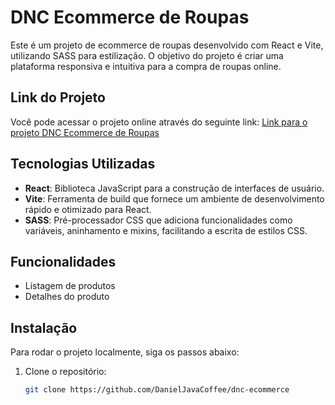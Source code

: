 # DNC Ecommerce de Roupas

Este é um projeto de ecommerce de roupas desenvolvido com React e Vite, utilizando SASS para estilização. O objetivo do projeto é criar uma plataforma responsiva e intuitiva para a compra de roupas online.

## Link do Projeto

Você pode acessar o projeto online através do seguinte link:
[Link para o projeto DNC Ecommerce de Roupas](http://link-do-projeto.com)

## Tecnologias Utilizadas

- **React**: Biblioteca JavaScript para a construção de interfaces de usuário.
- **Vite**: Ferramenta de build que fornece um ambiente de desenvolvimento rápido e otimizado para React.
- **SASS**: Pré-processador CSS que adiciona funcionalidades como variáveis, aninhamento e mixins, facilitando a escrita de estilos CSS.

## Funcionalidades

- Listagem de produtos
- Detalhes do produto

## Instalação

Para rodar o projeto localmente, siga os passos abaixo:

1. Clone o repositório:
   ```sh
   git clone https://github.com/DanielJavaCoffee/dnc-ecommerce